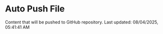 # Auto Push File

Content that will be pushed to GitHub repository.
Last updated: 08/04/2025, 05:41:41 AM